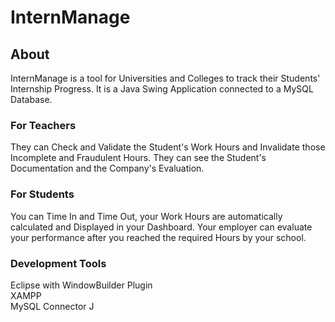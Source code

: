 # InternManage


## About
InternManage is a tool for Universities and Colleges to track their Students' Internship Progress.
It is a Java Swing Application connected to a MySQL Database. 

### For Teachers
They can Check and Validate the Student's Work Hours and Invalidate those Incomplete and Fraudulent Hours.
They can see the Student's Documentation and the Company's Evaluation.

### For Students
You can Time In and Time Out, your Work Hours are automatically calculated and Displayed in your Dashboard.
Your employer can evaluate your performance after you reached the required Hours by your school.

### Development Tools
Eclipse with WindowBuilder Plugin </br>
XAMPP </br>
MySQL Connector J </br>
